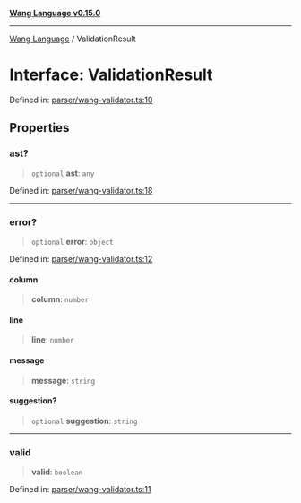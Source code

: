 [**Wang Language v0.15.0**](../README.md)

***

[Wang Language](../globals.md) / ValidationResult

# Interface: ValidationResult

Defined in: [parser/wang-validator.ts:10](https://github.com/artpar/wang/blob/be5e9375a9f33023cbd7982dd204f865161200fb/src/parser/wang-validator.ts#L10)

## Properties

### ast?

> `optional` **ast**: `any`

Defined in: [parser/wang-validator.ts:18](https://github.com/artpar/wang/blob/be5e9375a9f33023cbd7982dd204f865161200fb/src/parser/wang-validator.ts#L18)

***

### error?

> `optional` **error**: `object`

Defined in: [parser/wang-validator.ts:12](https://github.com/artpar/wang/blob/be5e9375a9f33023cbd7982dd204f865161200fb/src/parser/wang-validator.ts#L12)

#### column

> **column**: `number`

#### line

> **line**: `number`

#### message

> **message**: `string`

#### suggestion?

> `optional` **suggestion**: `string`

***

### valid

> **valid**: `boolean`

Defined in: [parser/wang-validator.ts:11](https://github.com/artpar/wang/blob/be5e9375a9f33023cbd7982dd204f865161200fb/src/parser/wang-validator.ts#L11)
